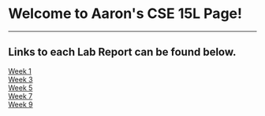 # Welcome to Aaron's CSE 15L Page!
---
## Links to each Lab Report can be found below.
[Week 1](week1.md)  
[Week 3]()  
[Week 5]()  
[Week 7]()  
[Week 9]()  